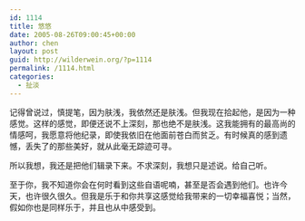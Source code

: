 ```yaml
---
id: 1114
title: 悠悠
date: 2005-08-26T09:00:45+00:00
author: chen
layout: post
guid: http://wilderwein.org/?p=1114
permalink: /1114.html
categories:
  - 扯淡
---
```

记得曾说过，慎提笔，因为肤浅，我依然还是肤浅。但我现在拾起他，是因为一种感觉。这样的感觉，即便还说不上深刻，那也绝不是肤浅。这我能拥有的最高尚的情感呵，我愿意将他纪录，即使我依旧在他面前苍白而贫乏。有时候真的感到遗憾，丢失了的那些美好，就从此毫无踪迹可寻。

所以我想，我还是把他们辑录下来。不求深刻，我想只是述说。给自己听。

至于你，我不知道你会在何时看到这些自语呢喃，甚至是否会遇到他们。也许今天，也许很久很久。但我是乐于和你共享这感觉给我带来的一切幸福喜悦；当然，假如你也是同样乐于，并且也从中感受到。